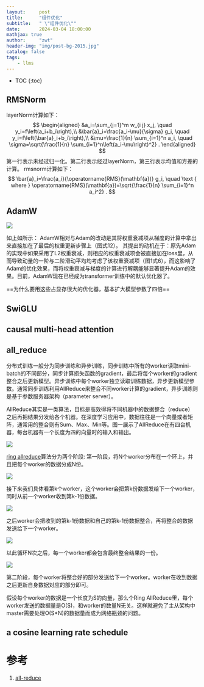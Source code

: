 ```yaml
---
layout:     post
title:      "组件优化"
subtitle:   " \"组件优化\""
date:       2024-03-04 18:00:00
mathjax: true
author:     "zwt"
header-img: "img/post-bg-2015.jpg"
catalog: false
tags:
    - llms
---
```

* TOC
{:toc}

## RMSNorm 
layerNorm计算如下：
$$
\begin{aligned}
&a_i=\sum_{j=1}^m w_{i j} x_j, \quad y_i=f\left(a_i+b_i\right),\\
&\bar{a}_i=\frac{a_i-\mu}{\sigma} g_i, \quad y_i=f\left(\bar{a}_i+b_i\right),\\
&\mu=\frac{1}{n} \sum_{i=1}^n a_i, \quad \sigma=\sqrt{\frac{1}{n} \sum_{i=1}^n\left(a_i-\mu\right)^2} .
\end{aligned}
$$
第一行表示未经过归一化。第二行表示经过layerNorm，第三行表示均值和方差的计算。
rmsnorm计算如下：
$$
\bar{a}_i=\frac{a_i}{\operatorname{RMS}(\mathbf{a})} g_i, \quad \text { where } \operatorname{RMS}(\mathbf{a})=\sqrt{\frac{1}{n} \sum_{i=1}^n a_i^2} .
$$

## AdamW
![](https://zwt0204.github.io//img//llm//adamw.jpg)

如上如所示：
AdamW相对与Adam的改动是其将权重衰减项从梯度的计算中拿出来直接加在了最后的权重更新步骤上（图式12）。
其提出的动机在于：原先Adam的实现中如果采用了L2权重衰减，则相应的权重衰减项会被直接加在loss里，从而导致动量的一阶与二阶滑动平均均考虑了该权重衰减项（图1式6），而这影响了Adam的优化效果，而将权重衰减与梯度的计算进行解耦能够显著提升Adam的效果。目前，AdamW现在已经成为transformer训练中的默认优化器了。

==为什么要用这些占显存很大的优化器，基本扩大模型参数了四倍==

## SwiGLU 

## causal multi-head attention

## all_reduce 

分布式训练一般分为同步训练和异步训练，同步训练中所有的worker读取mini-batch的不同部分，同步计算损失函数的gradient，最后将每个worker的gradient整合之后更新模型。异步训练中每个worker独立读取训练数据，异步更新模型参数。通常同步训练利用AllReduce来整合不同worker计算的gradient，异步训练则是基于参数服务器架构（parameter server）。

AllReduce其实是一类算法，目标是高效得将不同机器中的数据整合（reduce）之后再把结果分发给各个机器。在深度学习应用中，数据往往是一个向量或者矩阵，通常用的整合则有Sum、Max、Min等。图一展示了AllReduce在有四台机器，每台机器有一个长度为四的向量时的输入和输出。

![](https://zwt0204.github.io//img//llm//allreduce.jpg)

[ring allreduce](http://andrew.gibiansky.com/)算法分为两个阶段:
第一阶段，将N个worker分布在一个环上，并且把每个worker的数据分成N份。

![](https://zwt0204.github.io//img//llm//allreduce2.png)

接下来我们具体看第k个worker，这个worker会把第k份数据发给下一个worker，同时从前一个worker收到第k-1份数据。

![](https://zwt0204.github.io//img//llm//allreduce3.png)

之后worker会把收到的第k-1份数据和自己的第k-1份数据整合，再将整合的数据发送给下一个worker。

![](https://zwt0204.github.io//img//llm//allreduce4.png)

以此循环N次之后，每一个worker都会包含最终整合结果的一份。

![](https://zwt0204.github.io//img//llm//allreduce5.png)

第二阶段，每个worker将整合好的部分发送给下一个worker。worker在收到数据之后更新自身数据对应的部分即可。

假设每个worker的数据是一个长度为S的向量，那么个Ring AllReduce里，每个worker发送的数据量是O(S)，和worker的数量N无关。这样就避免了主从架构中master需要处理O(S*N)的数据量而成为网络瓶颈的问题。


## a cosine learning rate schedule



# 参考
1. [all-reduce](https://zhuanlan.zhihu.com/p/100012827)

